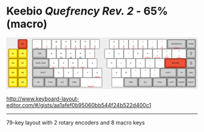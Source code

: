 # Keebio _Quefrency Rev. 2_ - 65% (macro)

![Keebio Quefrency Rev. 2 - 65% layout with macro section](images/keebio-quefrency-rev2-65-macro.png)

<http://www.keyboard-layout-editor.com/#/gists/aa1afef0b95060bb544f24b522d400c1>

-----

79-key layout with 2 rotary encoders and 8 macro keys
